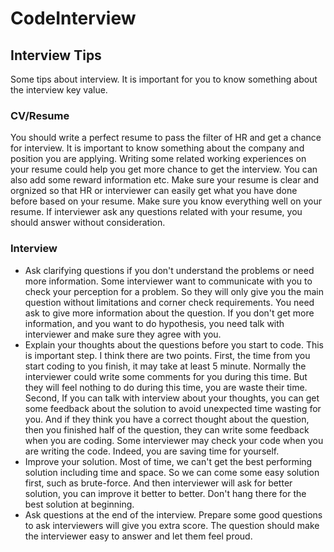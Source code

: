 # CodeInterview
Interview Tips
--------------
Some tips about interview. It is important for you to know something about the interview key value.
### CV/Resume
You should write a perfect resume to pass the filter of HR and get a chance for interview. It is important to know something about the company and position you are applying. Writing some related working experiences on your resume could help you get more chance to get the interview. You can also add some reward information etc.
Make sure your resume is clear and orgnized so that HR or interviewer can easily get what you have done before based on your resume.
Make sure you know everything well on your resume. If interviewer ask any questions related with your resume, you should answer without consideration.
### Interview
* Ask clarifying questions if you don't understand the problems or need more information. Some interviewer want to communicate with you to check your perception for a problem. So they will only give you the main question without limitations and corner check requirements. You need ask to give more information about the question. If you don't get more information, and you want to do hypothesis, you need talk with interviewer and make sure they agree with you.
* Explain your thoughts about the questions before you start to code. This is important step. I think there are two points. First, the time from you start coding to you finish, it may take at least 5 minute. Normally the interviewer could write some comments for you during this time. But they will feel nothing to do during this time, you are waste their time. Second, If you can talk with interview about your thoughts, you can get some feedback about the solution to avoid unexpected time wasting for you. And if they think you have a correct thought about the question, then you finished half of the question, they can write some feedback when you are coding. Some interviewer may check your code when you are writing the code. Indeed, you are saving time for yourself.
* Improve your solution. Most of time, we can't get the best performing solution including time and space. So we can come some easy solution first, such as brute-force. And then interviewer will ask for better solution, you can improve it better to better. Don't hang there for the best solution at beginning.
* Ask questions at the end of the interview. Prepare some good questions to ask interviewers will give you extra score. The question should make the interviewer easy to answer and let them feel proud.

